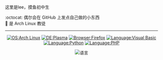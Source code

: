 这里是lee，摸鱼初中生

:octocat: 偶尔会在 GitHub 上发点自己做的小东西  
:penguin: 是 Arch Linux 教徒  

<!---放一堆资料卡而懒得写资料 这人屑死了--->

---

<div align="center">
  
  [![OS:Arch Linux](https://img.shields.io/badge/系统-Arch%20Linux-1793d1?style=flat&logo=archlinux)](https://archlinux.org)
  [![DE:Plasma](https://img.shields.io/badge/桌面-Plasma-54a3d8?style=flat&logo=KDE)](https://kde.org)
  [![Browser:Firefox](https://img.shields.io/badge/浏览器-Firefox-ff7139?style=flat&logo=firefox)](https://mozilla.org)
  [![Language:Visual Basic](https://img.shields.io/badge/语言-Visual%20Basic-6a80bc?style=flat&logo=visualstudio)](https://learn.microsoft.com/en-us/previous-versions/visualstudio/visual-basic-6/visual-basic-6.0-documentation)
  [![Language:Python](https://img.shields.io/badge/语言-Python-3875a4?style=flat&logo=python)](https://python.org)
  [![Language:PHP](https://img.shields.io/badge/语言-PHP-767bb3?style=flat&logo=php)](https://php.net)
  <!--[![Language:Visual Basic.NET](https://img.shields.io/badge/语言-Visual%20Basic%20.NET-0e7fc8?style=flat&logo=visualstudio)](https://visualstudio.microsoft.com/)-->
  
</div>
  

<div align="center">
  

  
![语言](https://github-readme-stats.vercel.app/api/top-langs/?username=YidaozhanYa&layout=compact&locale=cn&hide_border=true)

</div>
